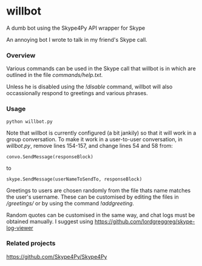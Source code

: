 # willbot
A dumb bot using the Skype4Py API wrapper for Skype

An annoying bot I wrote to talk in my friend's Skype call.

### Overview
Various commands can be used in the Skype call that willbot is in which are outlined in the file *commands/help.txt*.

Unless he is disabled using the *!disable* command, willbot will also occassionally respond to greetings and various phrases.

### Usage
```
python willbot.py
```

Note that willbot is currently configured (a bit jankily) so that it will work in a group conversation. To make it work in a user-to-user conversation, in *willbot.py*, remove lines 154-157, and change lines 54 and 58 from:
```
convo.SendMessage(responseBlock)
```
to
```
skype.SendMessage(userNameToSendTo, responseBlock)
```

Greetings to users are chosen randomly from the file thats name matches the user's username. These can be customised by editing the files in */greetings/* or by using the command *!addgreeting*.

Random quotes can be customised in the same way, and chat logs must be obtained manually. I suggest using https://github.com/lordgreggreg/skype-log-viewer

### Related projects
https://github.com/Skype4Py/Skype4Py
